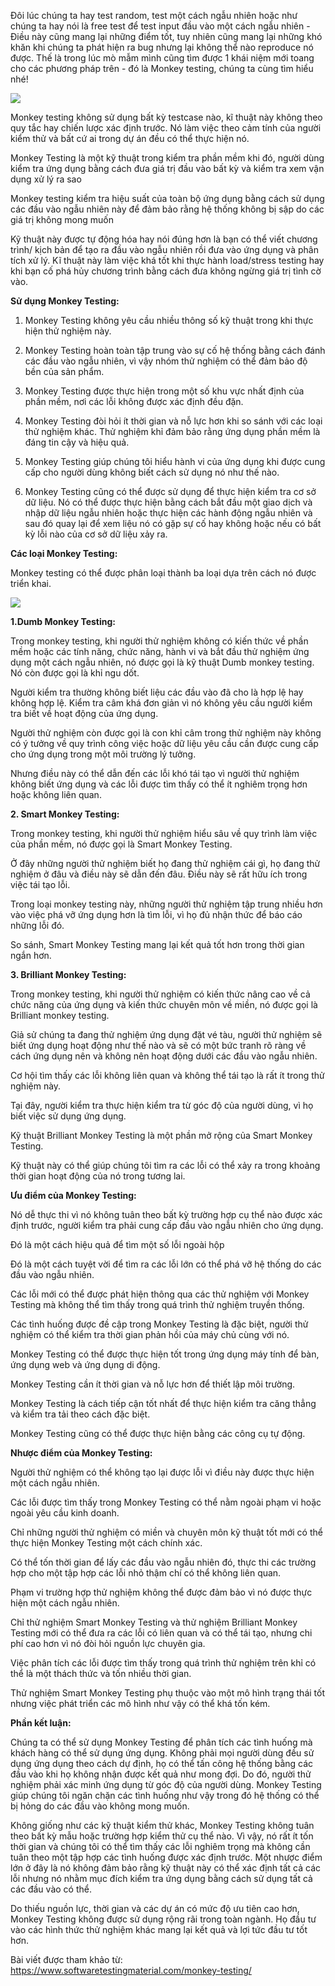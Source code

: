 Đôi lúc chúng ta hay test random, test một cách ngẫu nhiên hoặc như chúng ta hay nói là free test để test input đầu vào một cách ngẫu nhiên - Điều này cũng mang lại những điểm tốt, tuy nhiên cũng mang lại những khó khăn khi chúng ta phát hiện ra bug nhưng lại không thể nào reproduce nó được. Thế là trong lúc mò mẫm mình cũng tìm được 1 khái niệm mới toang cho các phương pháp trên - đó là Monkey testing, chúng ta cùng tìm hiểu nhé!

![](https://images.viblo.asia/a51406c0-c7f0-4545-b216-6d5d3b784dc6.png)

Monkey testing không sử dụng bất kỳ testcase nào, kĩ thuật này không theo quy tắc hay chiến lược xác định trước. Nó làm việc theo cảm tính của người kiểm thử và bất cứ ai trong dự án đều có thể thực hiện nó.

Monkey Testing là một kỹ thuật trong kiểm tra phần mềm khi đó, người dùng kiểm tra ứng dụng bằng cách đưa giá trị đầu vào bất kỳ và kiểm tra xem vận dụng xử lý ra sao

Monkey testing kiểm tra hiệu suất của toàn bộ ứng dụng bằng cách sử dụng các đầu vào ngẫu nhiên này để đảm bảo rằng hệ thống không bị sập do các giá trị không mong muốn

Kỹ thuật này được tự động hóa hay nói đúng hơn là bạn có thể viết chương trình/ kịch bản để tạo ra đầu vào ngẫu nhiên rồi đưa vào ứng dụng và phân tích xử lý. Kĩ thuật này làm việc khá tốt khi thực hành load/stress testing hay khi bạn cố phá hủy chương trình bằng cách đưa không ngừng giá trị tình cờ vào.

**Sử dụng Monkey Testing:**

1. Monkey Testing không yêu cầu nhiều thông số kỹ thuật trong khi thực hiện thử nghiệm này.

2. Monkey Testing hoàn toàn tập trung vào sự cố hệ thống bằng cách đánh các đầu vào ngẫu nhiên, vì vậy nhóm thử nghiệm có thể đảm bảo độ bền của sản phẩm.

3. Monkey Testing được thực hiện trong một số khu vực nhất định của phần mềm, nơi các lỗi không được xác định đều đặn.

4. Monkey Testing đòi hỏi ít thời gian và nỗ lực hơn khi so sánh với các loại thử nghiệm khác. Thử nghiệm khỉ đảm bảo rằng ứng dụng phần mềm là đáng tin cậy và hiệu quả.

5. Monkey Testing giúp chúng tôi hiểu hành vi của ứng dụng khi được cung cấp cho người dùng không biết cách sử dụng nó như thế nào.
 
6. Monkey Testing cũng có thể được sử dụng để thực hiện kiểm tra cơ sở dữ liệu. Nó có thể được thực hiện bằng cách bắt đầu một giao dịch và nhập dữ liệu ngẫu nhiên hoặc thực hiện các hành động ngẫu nhiên và sau đó quay lại để xem liệu nó có gặp sự cố hay không hoặc nếu có bất kỳ lỗi nào của cơ sở dữ liệu xảy ra.

**Các loại Monkey Testing:**

Monkey testing có thể được phân loại thành ba loại dựa trên cách nó được triển khai.

![](https://images.viblo.asia/8873945e-e60b-4bc6-a8f2-a5d690fae2b4.png)

**1.Dumb Monkey Testing:**

Trong monkey testing, khi người thử nghiệm không có kiến thức về phần mềm hoặc các tính năng, chức năng, hành vi và bắt đầu thử nghiệm ứng dụng một cách ngẫu nhiên, nó được gọi là kỹ thuật Dumb monkey testing. Nó còn được gọi là khỉ ngu dốt.

Người kiểm tra thường không biết liệu các đầu vào đã cho là hợp lệ hay không hợp lệ. Kiểm tra câm khá đơn giản vì nó không yêu cầu người kiểm tra biết về hoạt động của ứng dụng.

Người thử nghiệm còn được gọi là con khỉ câm trong thử nghiệm này không có ý tưởng về quy trình công việc hoặc dữ liệu yêu cầu cần được cung cấp cho ứng dụng trong một môi trường lý tưởng.

Nhưng điều này có thể dẫn đến các lỗi khó tái tạo vì người thử nghiệm không biết ứng dụng và các lỗi được tìm thấy có thể ít nghiêm trọng hơn hoặc không liên quan.

**2. Smart Monkey Testing:**

Trong monkey testing, khi người thử nghiệm hiểu sâu về quy trình làm việc của phần mềm, nó được gọi là Smart Monkey Testing.

Ở đây những người thử nghiệm biết họ đang thử nghiệm cái gì, họ đang thử nghiệm ở đâu và điều này sẽ dẫn đến đâu. Điều này sẽ rất hữu ích trong việc tái tạo lỗi.

Trong loại monkey testing này, những người thử nghiệm tập trung nhiều hơn vào việc phá vỡ ứng dụng hơn là tìm lỗi, vì họ đủ nhận thức để báo cáo những lỗi đó.

So sánh, Smart Monkey Testing mang lại kết quả tốt hơn trong thời gian ngắn hơn.

**3. Brilliant Monkey Testing:**

Trong monkey testing, khi người thử nghiệm có kiến thức nâng cao về cả chức năng của ứng dụng và kiến thức chuyên môn về miền, nó được gọi là Brilliant monkey testing.

Giả sử chúng ta đang thử nghiệm ứng dụng đặt vé tàu, người thử nghiệm sẽ biết ứng dụng hoạt động như thế nào và sẽ có một bức tranh rõ ràng về cách ứng dụng nên và không nên hoạt động dưới các đầu vào ngẫu nhiên.

Cơ hội tìm thấy các lỗi không liên quan và không thể tái tạo là rất ít trong thử nghiệm này.

Tại đây, người kiểm tra thực hiện kiểm tra từ góc độ của người dùng, vì họ biết việc sử dụng ứng dụng.

Kỹ thuật Brilliant Monkey Testing là một phần mở rộng của Smart Monkey Testing.

Kỹ thuật này có thể giúp chúng tôi tìm ra các lỗi có thể xảy ra trong khoảng thời gian hoạt động của nó trong tương lai.

**Ưu điểm của Monkey Testing:**

Nó dễ thực thi vì nó không tuân theo bất kỳ trường hợp cụ thể nào được xác định trước, người kiểm tra phải cung cấp đầu vào ngẫu nhiên cho ứng dụng.

Đó là một cách hiệu quả để tìm một số lỗi ngoài hộp

Đó là một cách tuyệt vời để tìm ra các lỗi lớn có thể phá vỡ hệ thống do các đầu vào ngẫu nhiên.

Các lỗi mới có thể được phát hiện thông qua các thử nghiệm với Monkey Testing mà không thể tìm thấy trong quá trình thử nghiệm truyền thống.

Các tình huống được đề cập trong Monkey Testing là đặc biệt, người thử nghiệm có thể kiểm tra thời gian phản hồi của máy chủ cùng với nó.

Monkey Testing có thể được thực hiện tốt trong ứng dụng máy tính để bàn, ứng dụng web và ứng dụng di động.

Monkey Testing cần ít thời gian và nỗ lực hơn để thiết lập môi trường.

Monkey Testing là cách tiếp cận tốt nhất để thực hiện kiểm tra căng thẳng và kiểm tra tải theo cách đặc biệt.

Monkey Testing cũng có thể được thực hiện bằng các công cụ tự động.

**Nhược điểm của Monkey Testing:**

Người thử nghiệm có thể không tạo lại được lỗi vì điều này được thực hiện một cách ngẫu nhiên.

Các lỗi được tìm thấy trong Monkey Testing có thể nằm ngoài phạm vi hoặc ngoài yêu cầu kinh doanh.

Chỉ những người thử nghiệm có miền và chuyên môn kỹ thuật tốt mới có thể thực hiện Monkey Testing một cách chính xác.

Có thể tốn thời gian để lấy các đầu vào ngẫu nhiên đó, thực thi các trường hợp cho một tập hợp các lỗi nhỏ thậm chí có thể không liên quan.

Phạm vi trường hợp thử nghiệm không thể được đảm bảo vì nó được thực hiện một cách ngẫu nhiên.

Chỉ thử nghiệm Smart Monkey Testing và thử nghiệm Brilliant Monkey Testing mới có thể đưa ra các lỗi có liên quan và có thể tái tạo, nhưng chi phí cao hơn vì nó đòi hỏi nguồn lực chuyên gia.

Việc phân tích các lỗi được tìm thấy trong quá trình thử nghiệm trên khỉ có thể là một thách thức và tốn nhiều thời gian.

Thử nghiệm Smart Monkey Testing phụ thuộc vào một mô hình trạng thái tốt nhưng việc phát triển các mô hình như vậy có thể khá tốn kém.

**Phần kết luận:**

Chúng ta có thể sử dụng Monkey Testing để phân tích các tình huống mà khách hàng có thể sử dụng ứng dụng. Không phải mọi người dùng đều sử dụng ứng dụng theo cách dự định, họ có thể tấn công hệ thống bằng các đầu vào khi họ không nhận được kết quả như mong đợi. Do đó, người thử nghiệm phải xác minh ứng dụng từ góc độ của người dùng. Monkey Testing giúp chúng tôi ngăn chặn các tình huống như vậy trong đó hệ thống có thể bị hỏng do các đầu vào không mong muốn.

Không giống như các kỹ thuật kiểm thử khác, Monkey Testing không tuân theo bất kỳ mẫu hoặc trường hợp kiểm thử cụ thể nào. Vì vậy, nó rất ít tốn thời gian và chúng tôi có thể tìm thấy các lỗi nghiêm trọng mà không cần tuân theo một tập hợp các tình huống được xác định trước. Một nhược điểm lớn ở đây là nó không đảm bảo rằng kỹ thuật này có thể xác định tất cả các lỗi nhưng nó nhằm mục đích kiểm tra ứng dụng bằng cách sử dụng tất cả các đầu vào có thể.

Do thiếu nguồn lực, thời gian và các dự án có mức độ ưu tiên cao hơn, Monkey Testing không được sử dụng rộng rãi trong toàn ngành. Họ đầu tư vào các hình thức thử nghiệm khác mang lại kết quả và lợi tức đầu tư tốt hơn.

Bài viết được tham khảo từ: https://www.softwaretestingmaterial.com/monkey-testing/